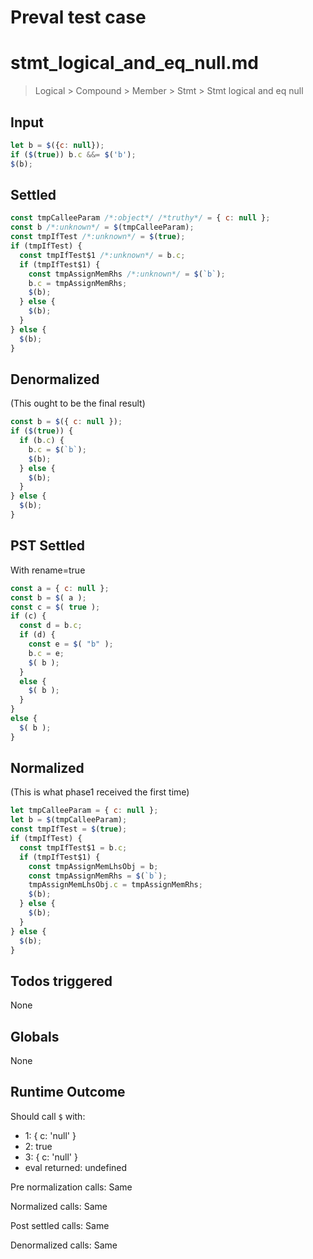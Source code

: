# Preval test case

# stmt_logical_and_eq_null.md

> Logical > Compound > Member > Stmt > Stmt logical and eq null
>
>

## Input

`````js filename=intro
let b = $({c: null});
if ($(true)) b.c &&= $('b');
$(b);
`````


## Settled


`````js filename=intro
const tmpCalleeParam /*:object*/ /*truthy*/ = { c: null };
const b /*:unknown*/ = $(tmpCalleeParam);
const tmpIfTest /*:unknown*/ = $(true);
if (tmpIfTest) {
  const tmpIfTest$1 /*:unknown*/ = b.c;
  if (tmpIfTest$1) {
    const tmpAssignMemRhs /*:unknown*/ = $(`b`);
    b.c = tmpAssignMemRhs;
    $(b);
  } else {
    $(b);
  }
} else {
  $(b);
}
`````


## Denormalized
(This ought to be the final result)

`````js filename=intro
const b = $({ c: null });
if ($(true)) {
  if (b.c) {
    b.c = $(`b`);
    $(b);
  } else {
    $(b);
  }
} else {
  $(b);
}
`````


## PST Settled
With rename=true

`````js filename=intro
const a = { c: null };
const b = $( a );
const c = $( true );
if (c) {
  const d = b.c;
  if (d) {
    const e = $( "b" );
    b.c = e;
    $( b );
  }
  else {
    $( b );
  }
}
else {
  $( b );
}
`````


## Normalized
(This is what phase1 received the first time)

`````js filename=intro
let tmpCalleeParam = { c: null };
let b = $(tmpCalleeParam);
const tmpIfTest = $(true);
if (tmpIfTest) {
  const tmpIfTest$1 = b.c;
  if (tmpIfTest$1) {
    const tmpAssignMemLhsObj = b;
    const tmpAssignMemRhs = $(`b`);
    tmpAssignMemLhsObj.c = tmpAssignMemRhs;
    $(b);
  } else {
    $(b);
  }
} else {
  $(b);
}
`````


## Todos triggered


None


## Globals


None


## Runtime Outcome


Should call `$` with:
 - 1: { c: 'null' }
 - 2: true
 - 3: { c: 'null' }
 - eval returned: undefined

Pre normalization calls: Same

Normalized calls: Same

Post settled calls: Same

Denormalized calls: Same
